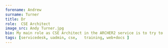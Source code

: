 ```yaml
---
forename: Andrew
surname: Turner
title: Dr
role:  CSE Architect
image_src: Andy Turner.jpg
bio: My main role as CSE Architect in the ARCHER2 service is to try to make the service as useful as possible for researchers. I help the team prioritise work to improve the service and try to anticipate future requirements for researchers on ARCHER2. I strongly believe that we can achieve more in research by working together openly in a collegial way and so think that having strong links between the ARCHER2 service and the wider community are vital; and where the critical mass of the ARCHER2 service can have a large impact. To help achieve this I try to maintain strong links with various organisations, such as the <a href="https://society-rse.org/">Society of Research Software Engineering</a>, the UK <a href="https://hpc-sig.org.uk/">HPC-SIG</a>, <a href="https://www.dirac.ac.uk">DiRAC</a>, <a href="https://carpentries.org/">The Carpentries</a> and various user communities. In my spare time, I can be generally be found out in the countryside somewhere&colon; either under it (caving), over it (bikepacking) or though it (wild swimming).
tags: [servicedesk, uadmin, cse,   training, web+docs ] 
---
```

